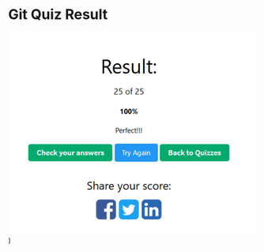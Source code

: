 # Git Quiz Result

![Git Quiz Result](https://github.com/SvitLanaSvit/DevOps_task1_git-quiz-homework/blob/master/git-quiz-homework.png))
